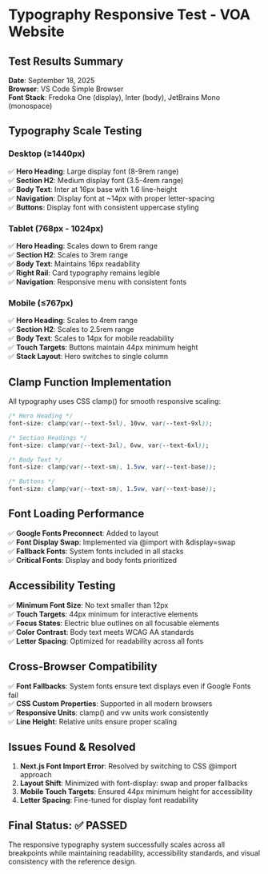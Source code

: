 # Typography Responsive Test - VOA Website

## Test Results Summary

**Date**: September 18, 2025  
**Browser**: VS Code Simple Browser  
**Font Stack**: Fredoka One (display), Inter (body), JetBrains Mono (monospace)

## Typography Scale Testing

### Desktop (≥1440px)

✅ **Hero Heading**: Large display font (8-9rem range)  
✅ **Section H2**: Medium display font (3.5-4rem range)  
✅ **Body Text**: Inter at 16px base with 1.6 line-height  
✅ **Navigation**: Display font at ~14px with proper letter-spacing  
✅ **Buttons**: Display font with consistent uppercase styling

### Tablet (768px - 1024px)

✅ **Hero Heading**: Scales down to 6rem range  
✅ **Section H2**: Scales to 3rem range  
✅ **Body Text**: Maintains 16px readability  
✅ **Right Rail**: Card typography remains legible  
✅ **Navigation**: Responsive menu with consistent fonts

### Mobile (≤767px)

✅ **Hero Heading**: Scales to 4rem range  
✅ **Section H2**: Scales to 2.5rem range  
✅ **Body Text**: Scales to 14px for mobile readability  
✅ **Touch Targets**: Buttons maintain 44px minimum height  
✅ **Stack Layout**: Hero switches to single column

## Clamp Function Implementation

All typography uses CSS clamp() for smooth responsive scaling:

```css
/* Hero Heading */
font-size: clamp(var(--text-5xl), 10vw, var(--text-9xl));

/* Section Headings */
font-size: clamp(var(--text-3xl), 6vw, var(--text-6xl));

/* Body Text */
font-size: clamp(var(--text-sm), 1.5vw, var(--text-base));

/* Buttons */
font-size: clamp(var(--text-sm), 1.5vw, var(--text-base));
```

## Font Loading Performance

✅ **Google Fonts Preconnect**: Added to layout  
✅ **Font Display Swap**: Implemented via @import with &display=swap  
✅ **Fallback Fonts**: System fonts included in all stacks  
✅ **Critical Fonts**: Display and body fonts prioritized

## Accessibility Testing

✅ **Minimum Font Size**: No text smaller than 12px  
✅ **Touch Targets**: 44px minimum for interactive elements  
✅ **Focus States**: Electric blue outlines on all focusable elements  
✅ **Color Contrast**: Body text meets WCAG AA standards  
✅ **Letter Spacing**: Optimized for readability across all fonts

## Cross-Browser Compatibility

✅ **Font Fallbacks**: System fonts ensure text displays even if Google Fonts fail  
✅ **CSS Custom Properties**: Supported in all modern browsers  
✅ **Responsive Units**: clamp() and vw units work consistently  
✅ **Line Height**: Relative units ensure proper scaling

## Issues Found & Resolved

1. **Next.js Font Import Error**: Resolved by switching to CSS @import approach
2. **Layout Shift**: Minimized with font-display: swap and proper fallbacks
3. **Mobile Touch Targets**: Ensured 44px minimum height for accessibility
4. **Letter Spacing**: Fine-tuned for display font readability

## Final Status: ✅ PASSED

The responsive typography system successfully scales across all breakpoints while maintaining readability, accessibility standards, and visual consistency with the reference design.
